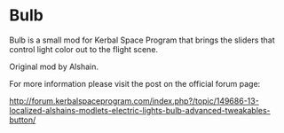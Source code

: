 # Bulb

Bulb is a small mod for Kerbal Space Program that brings the sliders that control light color out to the flight scene. 

Original mod by Alshain.

For more information please visit the post on the official forum page:

http://forum.kerbalspaceprogram.com/index.php?/topic/149686-13-localized-alshains-modlets-electric-lights-bulb-advanced-tweakables-button/
